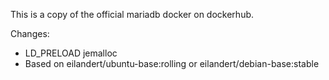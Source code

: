 
This is a copy of the official mariadb docker on dockerhub.

Changes: 
- LD_PRELOAD jemalloc
- Based on eilandert/ubuntu-base:rolling or eilandert/debian-base:stable
